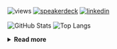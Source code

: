 ![views](https://komarev.com/ghpvc/?username=chck&color=blueviolet)
[![speakerdeck](https://img.shields.io/badge/Speaker_Deck-chck-8a2be2?style=flat-square&logo=speaker-deck)](https://speakerdeck.com/chck)
[![linkedin](https://img.shields.io/badge/LinkedIn-chck-8a2be2?style=flat-square&logo=linkedin)](https://www.linkedin.com/in/chck/)

<p align="left"> 
  <img alt="GitHub Stats" align="center" height="150" src="https://github-readme-stats-nine-umber-51.vercel.app/api?username=chck&count_private=true&show_icons=true&hide_title=true&theme=buefy" />
  <img alt="Top Langs" align="center" height="150" src="https://github-readme-stats-nine-umber-51.vercel.app/api/top-langs/?username=chck&layout=compact&count_private=true&show_icons=true&hide_title=true&theme=buefy" />
</p>

<details>
  <summary><b>Read more</b></summary>
  <br>

  <!--START_SECTION:waka-->
**🐱 My GitHub Data** 

> 📦 88.3 kB Used in GitHub's Storage 
 > 
> 🏆 526 Contributions in the Year 2024
 > 
> 💼 Opted to Hire
 > 
> 📜 133 Public Repositories 
 > 
> 🔑 23 Private Repositories 
 > 
**I'm a Night 🦉** 

```text
🌞 Morning                945 commits         ███░░░░░░░░░░░░░░░░░░░░░░   13.39 % 
🌆 Daytime                2305 commits        ████████░░░░░░░░░░░░░░░░░   32.66 % 
🌃 Evening                2059 commits        ███████░░░░░░░░░░░░░░░░░░   29.18 % 
🌙 Night                  1748 commits        ██████░░░░░░░░░░░░░░░░░░░   24.77 % 
```
📅 **I'm Most Productive on Thursday** 

```text
Monday                   1340 commits        █████░░░░░░░░░░░░░░░░░░░░   18.99 % 
Tuesday                  1084 commits        ████░░░░░░░░░░░░░░░░░░░░░   15.36 % 
Wednesday                1132 commits        ████░░░░░░░░░░░░░░░░░░░░░   16.04 % 
Thursday                 1794 commits        ██████░░░░░░░░░░░░░░░░░░░   25.42 % 
Friday                   710 commits         ███░░░░░░░░░░░░░░░░░░░░░░   10.06 % 
Saturday                 415 commits         █░░░░░░░░░░░░░░░░░░░░░░░░   05.88 % 
Sunday                   582 commits         ██░░░░░░░░░░░░░░░░░░░░░░░   08.25 % 
```


📊 **This Week I Spent My Time On** 

```text
💬 Programming Languages: 
TypeScript               2 hrs 7 mins        █████████████████░░░░░░░░   66.81 % 
Bash                     27 mins             ████░░░░░░░░░░░░░░░░░░░░░   14.43 % 
TOML                     16 mins             ██░░░░░░░░░░░░░░░░░░░░░░░   08.87 % 
gitignore                6 mins              █░░░░░░░░░░░░░░░░░░░░░░░░   03.18 % 
Markdown                 4 mins              █░░░░░░░░░░░░░░░░░░░░░░░░   02.27 % 

🔥 Editors: 
WebStorm                 2 hrs 10 mins       █████████████████░░░░░░░░   68.22 % 
Neovim                   57 mins             ███████░░░░░░░░░░░░░░░░░░   29.86 % 
RustRover                1 min               ░░░░░░░░░░░░░░░░░░░░░░░░░   00.98 % 
Obsidian                 1 min               ░░░░░░░░░░░░░░░░░░░░░░░░░   00.94 % 
```

**I Mostly Code in Python** 

```text
Python                   45 repos            █████████░░░░░░░░░░░░░░░░   34.35 % 
Jupyter Notebook         19 repos            ████░░░░░░░░░░░░░░░░░░░░░   14.50 % 
Rust                     7 repos             █░░░░░░░░░░░░░░░░░░░░░░░░   05.34 % 
TypeScript               6 repos             █░░░░░░░░░░░░░░░░░░░░░░░░   04.58 % 
Astro                    1 repo              ░░░░░░░░░░░░░░░░░░░░░░░░░   00.76 % 
```



**Timeline**

![Lines of Code chart](https://raw.githubusercontent.com/chck/chck/main/assets/bar_graph.png)


 Last Updated on 2024-11-09 01:48 UTC
<!--END_SECTION:waka-->
</details>

